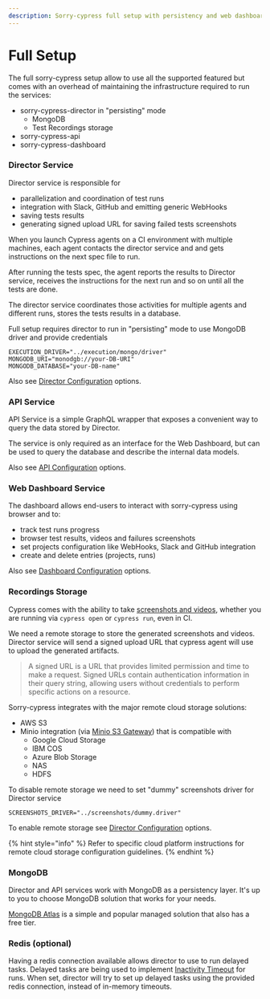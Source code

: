 ```yaml
---
description: Sorry-cypress full setup with persistency and web dashboard
---
```


# Full Setup

The full sorry-cypress setup allow to use all the supported featured but comes with an overhead of maintaining the infrastructure required to run the services:

* sorry-cypress-director in "persisting" mode
  * MongoDB
  * Test Recordings storage
* sorry-cypress-api
* sorry-cypress-dashboard

### Director Service

Director service is responsible for

* parallelization and coordination of test runs
* integration with Slack, GitHub and emitting generic WebHooks
* saving tests results
* generating signed upload URL for saving failed tests screenshots

When you launch Cypress agents on a CI environment with multiple machines, each agent contacts the director service and and gets instructions on the next spec file to run. 

After running the tests spec, the agent reports the results to Director service, receives the instructions for the next run and so on until all the tests are done.

The director service coordinates those activities for multiple agents and different runs, stores the tests results in a database.

Full setup requires director to run in "persisting" mode to use MongoDB driver and provide credentials

```text
EXECUTION_DRIVER="../execution/mongo/driver"
MONGODB_URI="monodgb://your-DB-URI"
MONGODB_DATABASE="your-DB-name"
```

Also see [Director Configuration](director-configuration.md) options.

### API Service

API Service is a simple GraphQL wrapper that exposes a convenient way to query the data stored by Director.

The service is only required as an interface for the Web Dashboard, but can be used to query the database and describe the internal data models.

Also see [API Configuration](api-configuration.md) options.

### Web Dashboard Service

The dashboard allows end-users to interact with sorry-cypress using browser and to:

* track test runs progress
* browser test results, videos and failures screenshots
* set projects configuration like WebHooks, Slack and GitHub integration
* create and delete entries \(projects, runs\)

Also see [Dashboard Configuration](dashboard-configuration/) options.

### Recordings Storage

Cypress comes with the ability to take [screenshots and videos](https://docs.cypress.io/guides/guides/screenshots-and-videos.html#Screenshots), whether you are running via `cypress open` or `cypress run`, even in CI.

We need a remote storage to store the generated screenshots and videos. Director service will send a signed upload URL that cypress agent will use to upload the generated artifacts.

> A signed URL is a URL that provides limited permission and time to make a request. Signed URLs contain authentication information in their query string, allowing users without credentials to perform specific actions on a resource.

Sorry-cypress integrates with the major remote cloud storage solutions:

* AWS S3
* Minio integration \(via [Minio S3 Gateway](https://docs.min.io/docs/minio-gateway-for-s3.html)\) that is compatible with
  * Google Cloud Storage
  * IBM COS
  * Azure Blob Storage
  * NAS
  * HDFS

To disable remote storage we need to set "dummy" screenshots driver for Director service

```text
SCREENSHOTS_DRIVER="../screenshots/dummy.driver"
```

To enable remote storage see [Director Configuration](director-configuration.md) options.

{% hint style="info" %}
Refer to specific cloud platform instructions for remote cloud storage configuration guidelines.
{% endhint %}

### MongoDB

Director and API services work with MongoDB as a persistency layer. It's up to you to choose MongoDB solution that works for your needs. 

[MongoDB Atlas](https://www.mongodb.com/cloud/atlas) is a simple and popular managed solution that also has a free tier.

### Redis \(optional\)

Having a redis connection available allows director to use to run delayed tasks. Delayed tasks are being used to implement [Inactivity Timeout](../concepts/inactivity-timeout.md) for runs.  When set, director will try to set up delayed tasks using the provided redis connection, instead of in-memory timeouts.

